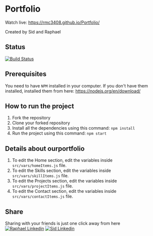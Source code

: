 # Portfolio
Watch live: https://rmc3408.github.io/Portfolio/

Created by Sid and Raphael
## Status
[![Build Status](https://travis-ci.com/rmc3408/portfolio.svg?branch=master)](https://travis-ci.com/rmc3408/portfolio)


## Prerequisites
You need to have `NPM` installed in your computer. If you don't have them installed, installed them from here: https://nodejs.org/en/download/

## How to run the project
1. Fork the repository
2. Clone your forked repository
3. Install all the dependencies using this command:
`npm install`
4. Run the project using this command:
`npm start`


## Details about ourportfolio
1. To edit the Home section, edit the variables inside `src/vars/homeItems.js` file.
2. To edit the Skills section, edit the variables inside `src/vars/skillItems.js` file.
3. To edit the Projects section, edit the variables inside `src/vars/projectItems.js` file.
4. To edit the Contact section, edit the variables inside `src/vars/contactItems.js` file.


## Share
Sharing with your friends is just one click away from here
[![Raphael Linkedin](https://img.shields.io/badge/linkedin-%230077B5.svg?&style=for-the-badge&logo=linkedin&logoColor=white)](linkedin.com/in/raphael-molinaro-68388b133)
[![Sid Linkedin](https://img.shields.io/badge/linkedin-%230077B5.svg?&style=for-the-badge&logo=linkedin&logoColor=white)](linkedin.com/in/raphael-molinaro-68388b133)
